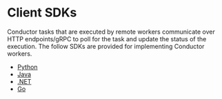 # Client SDKs

Conductor tasks that are executed by remote workers communicate over HTTP endpoints/gRPC to poll for the task and update the status of the execution. The follow SDKs are provided for implementing Conductor workers.

* [Python](python-sdk.md)
* [Java](java-sdk.md)
* [.NET](csharp-sdk.md)
* [Go](go-sdk.md)
